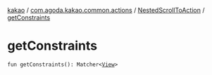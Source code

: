 [kakao](../../index.md) / [com.agoda.kakao.common.actions](../index.md) / [NestedScrollToAction](index.md) / [getConstraints](./get-constraints.md)

# getConstraints

`fun getConstraints(): Matcher<`[`View`](https://developer.android.com/reference/android/view/View.html)`>`